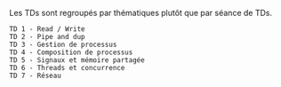 Les TDs sont regroupés par thématiques plutôt que par séance de TDs. 

    TD 1 - Read / Write
    TD 2 - Pipe and dup
    TD 3 - Gestion de processus
    TD 4 - Composition de processus
    TD 5 - Signaux et mémoire partagée
    TD 6 - Threads et concurrence
    TD 7 - Réseau
